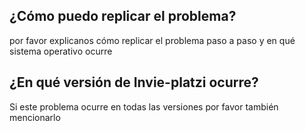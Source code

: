 ## ¿Cómo puedo replicar el problema?
por favor explicanos cómo replicar el problema paso a paso y en qué sistema operativo ocurre
## ¿En qué versión de Invie-platzi ocurre?
Si este problema ocurre en todas las versiones por favor también mencionarlo
